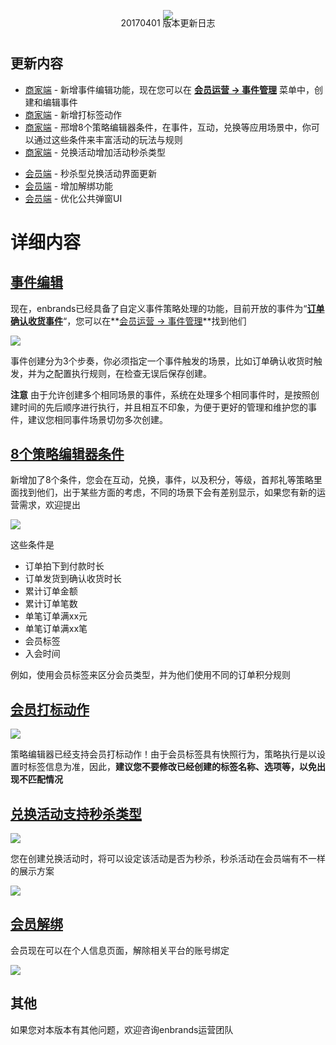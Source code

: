 <p align="center">
  <a href="http://gulpjs.com">
    <img src="http://www.enbrands.com/assets/image/enbrands.png">
  </a>
  <p align="center" style="margin-top:-20px">20170401 版本更新日志</p>
</p>

#

## **更新内容**


* [商家端](http://www.enbrands.com) - 新增事件编辑功能，现在您可以在 **[会员运营 -> 事件管理]()** 菜单中，创建和编辑事件
* [商家端](http://www.enbrands.com) - 新增打标签动作
* [商家端](http://www.enbrands.com) - 邢增8个策略编辑器条件，在事件，互动，兑换等应用场景中，你可以通过这些条件来丰富活动的玩法与规则
* [商家端](http://www.enbrands.com) - 兑换活动增加活动秒杀类型
<!--* [会员端](http://www.enbrands.com) - 新增秒杀相关装修控件-->
* [会员端](http://www.enbrands.com) - 秒杀型兑换活动界面更新
* [会员端](http://www.enbrands.com) - 增加解绑功能
* [会员端](http://www.enbrands.com) - 优化公共弹窗UI

# **详细内容**
## **[事件编辑]()**
现在，enbrands已经具备了自定义事件策略处理的功能，目前开放的事件为“**[订单确认收货事件]()**“，您可以在**[会员运营 -> 事件管理]()**找到他们

![](http://enbrands-2.oss-cn-shanghai.aliyuncs.com/ebs/logs/20170401/v1.png)

事件创建分为3个步奏，你必须指定一个事件触发的场景，比如订单确认收货时触发，并为之配置执行规则，在检查无误后保存创建。

**注意** 由于允许创建多个相同场景的事件，系统在处理多个相同事件时，是按照创建时间的先后顺序进行执行，并且相互不印象，为便于更好的管理和维护您的事件，建议您相同事件场景切勿多次创建。


## **[8个策略编辑器条件]()**
新增加了8个条件，您会在互动，兑换，事件，以及积分，等级，首邦礼等策略里面找到他们，出于某些方面的考虑，不同的场景下会有差别显示，如果您有新的运营需求，欢迎提出

![](http://enbrands-2.oss-cn-shanghai.aliyuncs.com/ebs/logs/20170401/v2.png)

这些条件是
- 订单拍下到付款时长
- 订单发货到确认收货时长
- 累计订单金额
- 累计订单笔数
- 单笔订单满xx元
- 单笔订单满xx笔
- 会员标签
- 入会时间

例如，使用会员标签来区分会员类型，并为他们使用不同的订单积分规则

## **[会员打标动作]()**
![](http://enbrands-2.oss-cn-shanghai.aliyuncs.com/ebs/logs/20170401/v3.png)

策略编辑器已经支持会员打标动作！由于会员标签具有快照行为，策略执行是以设置时标签信息为准，因此，**建议您不要修改已经创建的标签名称、选项等，以免出现不匹配情况**


## **[兑换活动支持秒杀类型]()**
![](http://enbrands-2.oss-cn-shanghai.aliyuncs.com/ebs/logs/20170401/v4.png)

您在创建兑换活动时，将可以设定该活动是否为秒杀，秒杀活动在会员端有不一样的展示方案

![](http://enbrands-2.oss-cn-shanghai.aliyuncs.com/ebs/logs/20170401/v5.png)

## **[会员解绑]()**
会员现在可以在个人信息页面，解除相关平台的账号绑定

![](http://enbrands-2.oss-cn-shanghai.aliyuncs.com/ebs/logs/20170401/v6.png)


## 其他
如果您对本版本有其他问题，欢迎咨询enbrands运营团队
